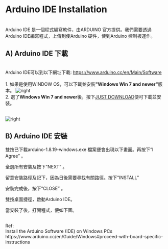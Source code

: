 
<h1>Arduino IDE Installation</h1>
<br>Arduino IDE 是一個程式編寫軟件，由ARDUINO 官方提供。我們需要透過Arduino IDE編寫程式，上傳到使Arduino 硬件，使到Arduino 控制板運作。 <br>
<h2>A) Arduino IDE 下載</h2>
<br>Arduino IDE可以到以下網址下載: <a href="https://www.arduino.cc/en/Main/Software" target="_blank">https://www.arduino.cc/en/Main/Software</a>
<br><br>
1. 如果是使用WINDOW OS，可以下載並安裝<B>"Windows Win 7 and newer"</B>版本。
<img src="https://www.meteam.org/1st_STEM2022/GithubWebpage/AIDE01.png" alt="right">
<br>
2. 選了<B>Windows Win 7 and newer</B>後，按下<u>JUST DOWNLOAD</u>便可下載並安裝。<p><br>
<img src="https://www.meteam.org/1st_STEM2022/GithubWebpage/AIDE02.png" alt="right">
<br>
<h2>B) Arduino IDE 安裝</h2>
雙按已下載arduino-1.8.19-windows.exe 檔案便會出現以下畫面。再按下”I Agree” 。

全選所有安裝及按下”NEXT” 。

留意安裝路徑及記下，因為日後需要尋找有關路徑。按下”INSTALL”

安裝完成後，按下”CLOSE” 。

雙按桌面捷徑，啟動Arduino IDE。

當安裝了後，打開程式，便如下圖。

<br>
Ref: <br>
Install the Arduino Software (IDE) on Windows PCs<br>
https://www.arduino.cc/en/Guide/Windows#proceed-with-board-specific-instructions
